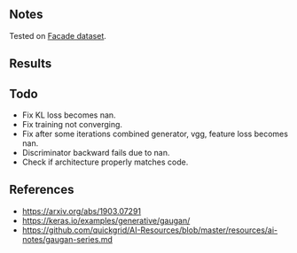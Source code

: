 ## Notes

Tested on [Facade dataset](https://cmp.felk.cvut.cz/~tylecr1/facade/).

## Results


## Todo

- Fix KL loss becomes nan.
- Fix training not converging.
- Fix after some iterations combined generator, vgg, feature loss becomes nan.
- Discriminator backward fails due to nan.
- Check if architecture properly matches code.

## References

- https://arxiv.org/abs/1903.07291
- https://keras.io/examples/generative/gaugan/
- https://github.com/quickgrid/AI-Resources/blob/master/resources/ai-notes/gaugan-series.md
